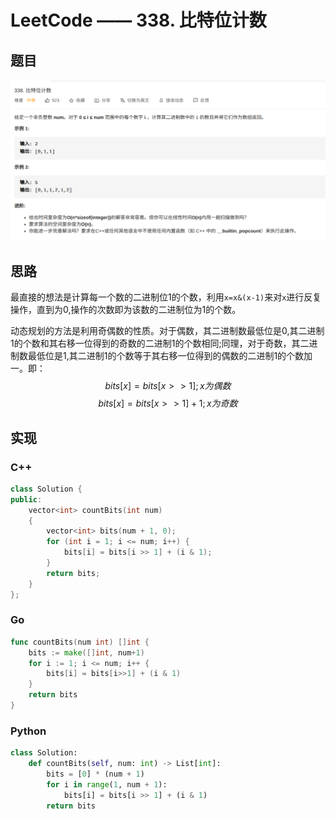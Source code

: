 # LeetCode —— 338. 比特位计数

## 题目

![20210303073752](https://raw.githubusercontent.com/AZMDDY/imgs/master/img/20210303073752.png)

## 思路

最直接的想法是计算每一个数的二进制位1的个数，利用`x=x&(x-1)`来对`x`进行反复操作，直到为0,操作的次数即为该数的二进制位为1的个数。

动态规划的方法是利用奇偶数的性质。对于偶数，其二进制数最低位是0,其二进制1的个数和其右移一位得到的奇数的二进制1的个数相同;同理，对于奇数，其二进制数最低位是1,其二进制1的个数等于其右移一位得到的偶数的二进制1的个数加一。即：
$$bits[x] = bits[x>>1]; x为偶数$$
$$bits[x] = bits[x>>1]+1; x为奇数$$

## 实现

### C++

```cpp
class Solution {
public:
    vector<int> countBits(int num)
    {
        vector<int> bits(num + 1, 0);
        for (int i = 1; i <= num; i++) {
            bits[i] = bits[i >> 1] + (i & 1);
        }
        return bits;
    }
};
```

### Go

```go
func countBits(num int) []int {
	bits := make([]int, num+1)
	for i := 1; i <= num; i++ {
		bits[i] = bits[i>>1] + (i & 1)
	}
	return bits
}
```

### Python

```python
class Solution:
    def countBits(self, num: int) -> List[int]:
        bits = [0] * (num + 1)
        for i in range(1, num + 1):
            bits[i] = bits[i >> 1] + (i & 1)
        return bits

```
